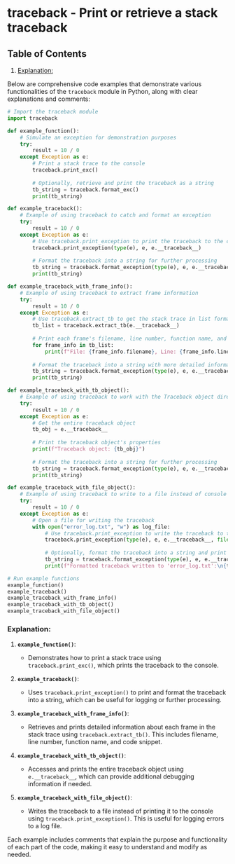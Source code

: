 # traceback - Print or retrieve a stack traceback
## Table of Contents

1. [Explanation:](#explanation)



Below are comprehensive code examples that demonstrate various functionalities of the `traceback` module in Python, along with clear explanations and comments:

```python
# Import the traceback module
import traceback

def example_function():
    # Simulate an exception for demonstration purposes
    try:
        result = 10 / 0
    except Exception as e:
        # Print a stack trace to the console
        traceback.print_exc()
        
        # Optionally, retrieve and print the traceback as a string
        tb_string = traceback.format_exc()
        print(tb_string)

def example_traceback():
    # Example of using traceback to catch and format an exception
    try:
        result = 10 / 0
    except Exception as e:
        # Use traceback.print_exception to print the traceback to the console
        traceback.print_exception(type(e), e, e.__traceback__)
        
        # Format the traceback into a string for further processing
        tb_string = traceback.format_exception(type(e), e, e.__traceback__)
        print(tb_string)

def example_traceback_with_frame_info():
    # Example of using traceback to extract frame information
    try:
        result = 10 / 0
    except Exception as e:
        # Use traceback.extract_tb to get the stack trace in list format
        tb_list = traceback.extract_tb(e.__traceback__)
        
        # Print each frame's filename, line number, function name, and code snippet
        for frame_info in tb_list:
            print(f"File: {frame_info.filename}, Line: {frame_info.lineno}, Function: {frame_info.function}")
            
        # Format the traceback into a string with more detailed information
        tb_string = traceback.format_exception(type(e), e, e.__traceback__)
        print(tb_string)

def example_traceback_with_tb_object():
    # Example of using traceback to work with the Traceback object directly
    try:
        result = 10 / 0
    except Exception as e:
        # Get the entire traceback object
        tb_obj = e.__traceback__
        
        # Print the traceback object's properties
        print(f"Traceback object: {tb_obj}")
        
        # Format the traceback into a string for further processing
        tb_string = traceback.format_exception(type(e), e, e.__traceback__)
        print(tb_string)

def example_traceback_with_file_object():
    # Example of using traceback to write to a file instead of console
    try:
        result = 10 / 0
    except Exception as e:
        # Open a file for writing the traceback
        with open("error_log.txt", "w") as log_file:
            # Use traceback.print_exception to write the traceback to the file
            traceback.print_exception(type(e), e, e.__traceback__, file=log_file)
            
            # Optionally, format the traceback into a string and print it for confirmation
            tb_string = traceback.format_exception(type(e), e, e.__traceback__)
            print(f"Formatted traceback written to 'error_log.txt':\n{tb_string}")

# Run example functions
example_function()
example_traceback()
example_traceback_with_frame_info()
example_traceback_with_tb_object()
example_traceback_with_file_object()
```

### Explanation:

1. **`example_function()`**:
   - Demonstrates how to print a stack trace using `traceback.print_exc()`, which prints the traceback to the console.

2. **`example_traceback()`**:
   - Uses `traceback.print_exception()` to print and format the traceback into a string, which can be useful for logging or further processing.

3. **`example_traceback_with_frame_info()`**:
   - Retrieves and prints detailed information about each frame in the stack trace using `traceback.extract_tb()`. This includes filename, line number, function name, and code snippet.

4. **`example_traceback_with_tb_object()`**:
   - Accesses and prints the entire traceback object using `e.__traceback__`, which can provide additional debugging information if needed.

5. **`example_traceback_with_file_object()`**:
   - Writes the traceback to a file instead of printing it to the console using `traceback.print_exception()`. This is useful for logging errors to a log file.

Each example includes comments that explain the purpose and functionality of each part of the code, making it easy to understand and modify as needed.
